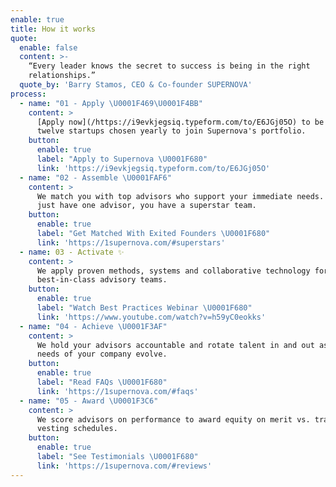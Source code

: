 ```yaml
---
enable: true
title: How it works
quote:
  enable: false
  content: >-
    “Every leader knows the secret to success is being in the right
    relationships.”
  quote_by: 'Barry Stamos, CEO & Co-founder SUPERNOVA'
process:
  - name: "01 - Apply \U0001F469‍\U0001F4BB"
    content: >
      [Apply now](/https://i9evkjegsiq.typeform.com/to/E6JGj05O) to be one of
      twelve startups chosen yearly to join Supernova's portfolio. 
    button:
      enable: true
      label: "Apply to Supernova \U0001F680"
      link: 'https://i9evkjegsiq.typeform.com/to/E6JGj05O'
  - name: "02 - Assemble \U0001FAF6"
    content: >
      We match you with top advisors who support your immediate needs. You don't
      just have one advisor, you have a superstar team.
    button:
      enable: true
      label: "Get Matched With Exited Founders \U0001F680"
      link: 'https://1supernova.com/#superstars'
  - name: 03 - Activate ✨
    content: >
      We apply proven methods, systems and collaborative technology for
      best-in-class advisory teams.
    button:
      enable: true
      label: "Watch Best Practices Webinar \U0001F680"
      link: 'https://www.youtube.com/watch?v=h59yC0eokks'
  - name: "04 - Achieve \U0001F3AF"
    content: >
      We hold your advisors accountable and rotate talent in and out as the
      needs of your company evolve.
    button:
      enable: true
      label: "Read FAQs \U0001F680"
      link: 'https://1supernova.com/#faqs'
  - name: "05 - Award \U0001F3C6"
    content: >
      We score advisors on performance to award equity on merit vs. traditional
      vesting schedules.
    button:
      enable: true
      label: "See Testimonials \U0001F680"
      link: 'https://1supernova.com/#reviews'
---
```


